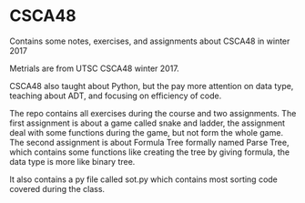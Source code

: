 # CSCA48
Contains some notes, exercises, and assignments about CSCA48 in winter 2017

Metrials are from UTSC CSCA48 winter 2017.

CSCA48 also taught about Python, but the pay more attention on data type,
teaching about ADT, and focusing on efficiency of code.

The repo contains all exercises during the course and two assignments.
The first assignment is about a game called snake and ladder, the assignment
deal with some functions during the game, but not form the whole game.
The second assignment is about Formula Tree formally named Parse Tree, which
contains some functions like creating the tree by giving formula, the data
type is more like binary tree.

It also contains a py file called sot.py which contains most sorting code
covered during the class.
